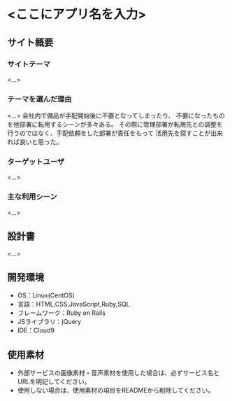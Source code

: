 # <ここにアプリ名を入力>

## サイト概要
### サイトテーマ
<...>

### テーマを選んだ理由
<...>
会社内で備品が手配開始後に不要となってしまったり、
不要になったものを他部署に転用するシーンが多々ある。
その際に管理部署が転用先との調整を行うのではなく、手配依頼をした部署が責任をもって
活用先を探すことが出来れば良いと思った。

### ターゲットユーザ
<...>

### 主な利用シーン
<...>

## 設計書
<...>

## 開発環境
- OS：Linux(CentOS)
- 言語：HTML,CSS,JavaScript,Ruby,SQL
- フレームワーク：Ruby on Rails
- JSライブラリ：jQuery
- IDE：Cloud9

## 使用素材
- 外部サービスの画像素材・音声素材を使用した場合は、必ずサービス名とURLを明記してください。
- 使用しない場合は、使用素材の項目をREADMEから削除してください。